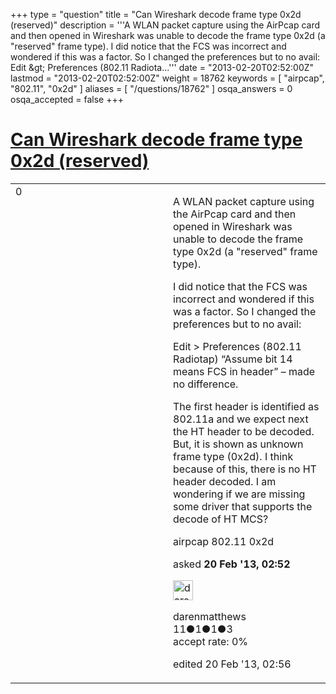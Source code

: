 +++
type = "question"
title = "Can Wireshark decode frame type 0x2d (reserved)"
description = '''A WLAN packet capture using the AirPcap card and then opened in Wireshark was unable to decode the frame type 0x2d (a &quot;reserved&quot; frame type). I did notice that the FCS was incorrect and wondered if this was a factor. So I changed the preferences but to no avail: Edit &amp;gt; Preferences (802.11 Radiota...'''
date = "2013-02-20T02:52:00Z"
lastmod = "2013-02-20T02:52:00Z"
weight = 18762
keywords = [ "airpcap", "802.11", "0x2d" ]
aliases = [ "/questions/18762" ]
osqa_answers = 0
osqa_accepted = false
+++

<div class="headNormal">

# [Can Wireshark decode frame type 0x2d (reserved)](/questions/18762/can-wireshark-decode-frame-type-0x2d-reserved)

</div>

<div id="main-body">

<div id="askform">

<table id="question-table" style="width:100%;"><colgroup><col style="width: 50%" /><col style="width: 50%" /></colgroup><tbody><tr class="odd"><td style="width: 30px; vertical-align: top"><div class="vote-buttons"><div id="post-18762-score" class="post-score" title="current number of votes">0</div><div id="favorite-count" class="favorite-count"></div></div></td><td><div id="item-right"><div class="question-body"><p>A WLAN packet capture using the AirPcap card and then opened in Wireshark was unable to decode the frame type 0x2d (a "reserved" frame type).</p><p>I did notice that the FCS was incorrect and wondered if this was a factor. So I changed the preferences but to no avail:</p><p>Edit &gt; Preferences (802.11 Radiotap) “Assume bit 14 means FCS in header” – made no difference.</p><p>The first header is identified as 802.11a and we expect next the HT header to be decoded. But, it is shown as unknown frame type (0x2d). I think because of this, there is no HT header decoded. I am wondering if we are missing some driver that supports the decode of HT MCS?</p></div><div id="question-tags" class="tags-container tags">airpcap 802.11 0x2d</div><div id="question-controls" class="post-controls"></div><div class="post-update-info-container"><div class="post-update-info post-update-info-user"><p>asked <strong>20 Feb '13, 02:52</strong></p><img src="https://secure.gravatar.com/avatar/2daef5bf476a14f61913095e5d2b0e29?s=32&amp;d=identicon&amp;r=g" class="gravatar" width="32" height="32" alt="darenmatthews&#39;s gravatar image" /><p>darenmatthews<br />
<span class="score" title="11 reputation points">11</span><span title="1 badges"><span class="badge1">●</span><span class="badgecount">1</span></span><span title="1 badges"><span class="silver">●</span><span class="badgecount">1</span></span><span title="3 badges"><span class="bronze">●</span><span class="badgecount">3</span></span><br />
<span class="accept_rate" title="Rate of the user&#39;s accepted answers">accept rate:</span> <span title="darenmatthews has no accepted answers">0%</span></p></div><div class="post-update-info post-update-info-edited"><p>edited 20 Feb '13, 02:56</p></div></div><div id="comments-container-18762" class="comments-container"></div><div id="comment-tools-18762" class="comment-tools"></div><div class="clear"></div><div id="comment-18762-form-container" class="comment-form-container"></div><div class="clear"></div></div></td></tr></tbody></table>

</div>

</div>

